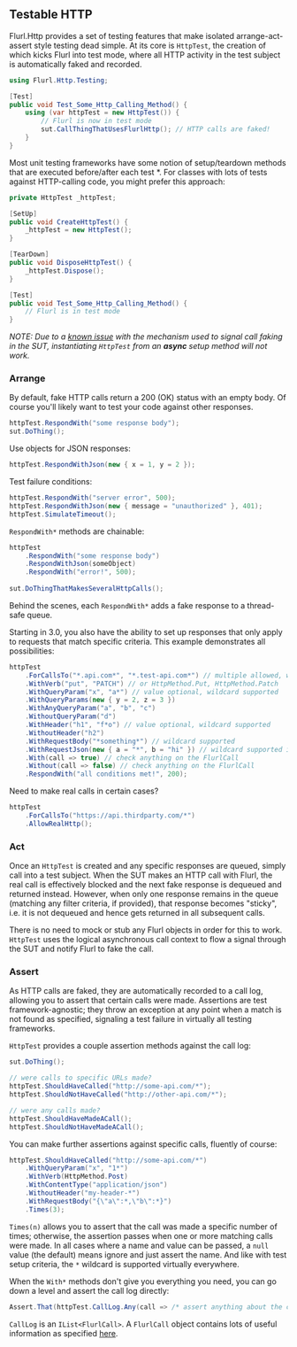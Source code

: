 ## Testable HTTP

Flurl.Http provides a set of testing features that make isolated arrange-act-assert style testing dead simple. At its core is `HttpTest`, the creation of which kicks Flurl into test mode, where all HTTP activity in the test subject is automatically faked and recorded.

````c#
using Flurl.Http.Testing;

[Test]
public void Test_Some_Http_Calling_Method() {
    using (var httpTest = new HttpTest()) {
        // Flurl is now in test mode
        sut.CallThingThatUsesFlurlHttp(); // HTTP calls are faked!
    }
}
````

Most unit testing frameworks have some notion of setup/teardown methods that are executed before/after each test *. For classes with lots of tests against HTTP-calling code, you might prefer this approach:

````c#
private HttpTest _httpTest;

[SetUp]
public void CreateHttpTest() {
    _httpTest = new HttpTest();
}

[TearDown]
public void DisposeHttpTest() {
    _httpTest.Dispose();
}

[Test]
public void Test_Some_Http_Calling_Method() {
    // Flurl is in test mode
}
````

*NOTE: Due to a [known issue](https://github.com/tmenier/Flurl/issues/375) with the mechanism used to signal call faking in the SUT, instantiating `HttpTest` from an **async** setup method will not work.*

### Arrange

By default, fake HTTP calls return a 200 (OK) status with an empty body. Of course you'll likely want to test your code against other responses.

````c#
httpTest.RespondWith("some response body");
sut.DoThing();
````

Use objects for JSON responses:

````c#
httpTest.RespondWithJson(new { x = 1, y = 2 });
````

Test failure conditions:

````c#
httpTest.RespondWith("server error", 500);
httpTest.RespondWithJson(new { message = "unauthorized" }, 401);
httpTest.SimulateTimeout();
````

`RespondWith*` methods are chainable:

````c#
httpTest
    .RespondWith("some response body")
    .RespondWithJson(someObject)
    .RespondWith("error!", 500);
    
sut.DoThingThatMakesSeveralHttpCalls();
````

Behind the scenes, each `RespondWith*` adds a fake response to a thread-safe queue.

Starting in 3.0, you also have the ability to set up responses that only apply to requests that match specific criteria. This example demonstrates all possibilities:

```c#
httpTest
    .ForCallsTo("*.api.com*", "*.test-api.com*") // multiple allowed, wildcard supported
    .WithVerb("put", "PATCH") // or HttpMethod.Put, HttpMethod.Patch
    .WithQueryParam("x", "a*") // value optional, wildcard supported
    .WithQueryParams(new { y = 2, z = 3 })
    .WithAnyQueryParam("a", "b", "c")
    .WithoutQueryParam("d")
    .WithHeader("h1", "f*o") // value optional, wildcard supported
    .WithoutHeader("h2")
    .WithRequestBody("*something*") // wildcard supported
    .WithRequestJson(new { a = "*", b = "hi" }) // wildcard supported in sting values
    .With(call => true) // check anything on the FlurlCall
    .Without(call => false) // check anything on the FlurlCall
    .RespondWith("all conditions met!", 200);
```

Need to make real calls in certain cases?

```c#
httpTest
    .ForCallsTo("https://api.thirdparty.com/*")
    .AllowRealHttp();
```

### Act

Once an `HttpTest` is created and any specific responses are queued, simply call into a test subject. When the SUT makes an HTTP call with Flurl, the real call is effectively blocked and the next fake response is dequeued and returned instead. However, when only one response remains in the queue (matching any filter criteria, if provided), that response becomes "sticky", i.e. it is not dequeued and hence gets returned in all subsequent calls.

There is no need to mock or stub any Flurl objects in order for this to work. `HttpTest` uses the logical asynchronous call context to flow a signal through the SUT and notify Flurl to fake the call.

### Assert

As HTTP calls are faked, they are automatically recorded to a call log, allowing you to assert that certain calls were made. Assertions are test framework-agnostic; they throw an exception at any point when a match is not found as specified, signaling a test failure in virtually all testing frameworks.

`HttpTest` provides a couple assertion methods against the call log:

````c#
sut.DoThing();

// were calls to specific URLs made?
httpTest.ShouldHaveCalled("http://some-api.com/*");
httpTest.ShouldNotHaveCalled("http://other-api.com/*");

// were any calls made?
httpTest.ShouldHaveMadeACall();
httpTest.ShouldNotHaveMadeACall();
````

You can make further assertions against specific calls, fluently of course:

````c#
httpTest.ShouldHaveCalled("http://some-api.com/*")
    .WithQueryParam("x", "1*")
    .WithVerb(HttpMethod.Post)
    .WithContentType("application/json")
    .WithoutHeader("my-header-*")
    .WithRequestBody("{\"a\":*,\"b\":*}")
    .Times(3);
````

`Times(n)` allows you to assert that the call was made a specific number of times; otherwise, the assertion passes when one or more matching calls were made. In all cases where a name and value can be passed, a `null` value (the default) means ignore and just assert the name. And like with test setup criteria, the `*` wildcard is supported virtually everywhere.

When the `With*` methods don't give you everything you need, you can go down a level and assert the call log directly:

````c#
Assert.That(httpTest.CallLog.Any(call => /* assert anything about the call */));
````

`CallLog` is an `IList<FlurlCall>`. A `FlurlCall` object contains lots of useful information as specified [here](configuration/#event-handlers).
